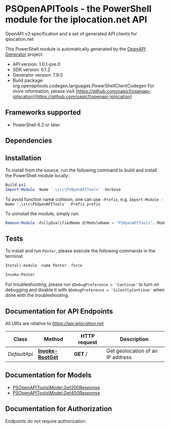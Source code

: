 # PSOpenAPITools - the PowerShell module for the iplocation.net API

OpenAPI v3 specification and a set of generated API clients for iplocation.net

This PowerShell module is automatically generated by the [OpenAPI Generator](https://openapi-generator.tech) project:

- API version: 1.0.1-pre.0
- SDK version: 0.1.2
- Generator version: 7.9.0
- Build package: org.openapitools.codegen.languages.PowerShellClientCodegen
    For more information, please visit [https://github.com/oapicf/openapi-iplocation](https://github.com/oapicf/openapi-iplocation)

<a id="frameworks-supported"></a>
## Frameworks supported
- PowerShell 6.2 or later

<a id="dependencies"></a>
## Dependencies

<a id="installation"></a>
## Installation


To install from the source, run the following command to build and install the PowerShell module locally:
```powershell
Build.ps1
Import-Module -Name '.\src\PSOpenAPITools' -Verbose
```

To avoid function name collision, one can use `-Prefix`, e.g. `Import-Module -Name '.\src\PSOpenAPITools' -Prefix prefix`

To uninstall the module, simply run:
```powershell
Remove-Module -FullyQualifiedName @{ModuleName = "PSOpenAPITools"; ModuleVersion = "0.1.2"}
```

<a id="tests"></a>
## Tests

To install and run `Pester`, please execute the following commands in the terminal:

```powershell
Install-module -name Pester -force

Invoke-Pester
```

For troubleshooting, please run `$DebugPreference = 'Continue'` to turn on debugging and disable it with `$DebugPreference = 'SilentlyContinue'` when done with the troubleshooting.

## Documentation for API Endpoints

All URIs are relative to *https://api.iplocation.net*

Class | Method | HTTP request | Description
------------ | ------------- | ------------- | -------------
*DefaultApi* | [**Invoke-RootGet**](docs/DefaultApi.md#Invoke-RootGet) | **GET** / | Get geolocation of an IP address


## Documentation for Models

 - [PSOpenAPITools\Model.Get200Response](docs/Get200Response.md)
 - [PSOpenAPITools\Model.Get400Response](docs/Get400Response.md)


<a id="documentation-for-authorization"></a>
## Documentation for Authorization

Endpoints do not require authorization.

